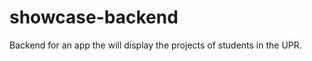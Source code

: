 showcase-backend
================

Backend for an app the will display the projects of students in the UPR.
